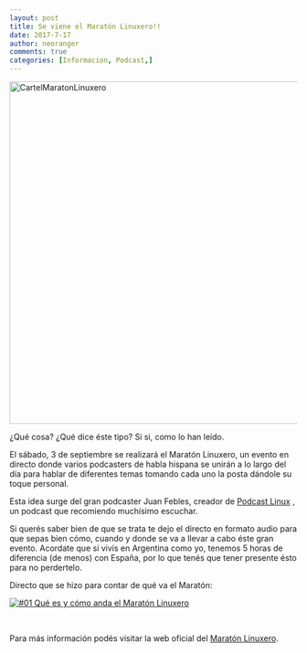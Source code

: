 ```yaml
---
layout: post
title: Se viene el Maratón Linuxero!!
date: 2017-7-17
author: neoranger
comments: true
categories: [Informacion, Podcast,]
---
```

<img class=" size-full wp-image-4558 aligncenter" src="https://blogneositelinux.files.wordpress.com/2017/07/cartelmaratonlinuxero.png" alt="CartelMaratonLinuxero" width="600" height="600" />

¿Qué cosa? ¿Qué dice éste tipo? Si si, como lo han leído.

El sábado, 3 de septiembre se realizará el Maratón Linuxero, un evento en directo donde varios podcasters de habla hispana se unirán a lo largo del día para hablar de diferentes temas tomando cada uno la posta dándole su toque personal.

Esta idea surge del gran podcaster Juan Febles, creador de <a href="https://avpodcast.net/podcastlinux/">Podcast Linux</a> , un podcast que recomiendo muchísimo escuchar.

Si querés saber bien de que se trata te dejo el directo en formato audio para que sepas bien cómo, cuando y donde se va a llevar a cabo éste gran evento.
Acordate que si vivís en Argentina como yo, tenemos 5 horas de diferencia (de menos) con España, por lo que tenés que tener presente ésto para no perdertelo.

Directo que se hizo para contar de qué va el Maratón:

[![#01 Qué es y cómo anda el Maratón Linuxero](https://img.youtube.com/vi/xx87M-JDwVs/0.jpg)](https://www.youtube.com/watch?v=xx87M-JDwVs "#01 Qué es y cómo anda el Maratón Linuxero")

&nbsp;

Para más información podés visitar la web oficial del <a href="https://maratonlinuxero.github.io/01-Qu%C3%A9-es-y-c%C3%B3mo-anda-el-Marat%C3%B3n-Linuxero/">Maratón Linuxero</a>.

